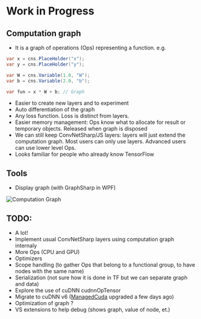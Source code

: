 # Work in Progress

## Computation graph

- It is a graph of operations (Ops) representing a function.
e.g.
```c#
var x = cns.PlaceHolder("x");	
var y = cns.PlaceHolder("y");

var W = cns.Variable(1.0, "W");
var b = cns.Variable(2.0, "b");

var fun = x * W + b; // Graph
```
- Easier to create new layers and to experiment
- Auto differentiation of the graph
- Any loss function. Loss is distinct from layers.
- Easier memory management: Ops know what to allocate for result or temporary objects. Released when graph is disposed
- We can still keep ConvNetSharp/JS layers: layers will just extend the computation graph. Most users can only use layers. Advanced users can use lower level Ops.
- Looks familiar for people who already know TensorFlow

## Tools

- Display graph (with GraphSharp in WPF)

![Computation Graph](https://github.com/cbovar/ConvNetSharp/blob/Develop/img/computationGraph.png)


## TODO:

- A lot!
- Implement usual ConvNetSharp layers using computation graph internaly
- More Ops (CPU and GPU)
- Optimizers
- Scope handling (to gather Ops that belong to a functional group, to have nodes with the same name)
- Serialization (not sure how it is done in TF but we can separate graph and data)
- Explore the use of cuDNN cudnnOpTensor
- Migrate to cuDNN v6 ([ManagedCuda](https://github.com/kunzmi/managedCuda) upgraded a few days ago)
- Optimization of graph ?
- VS extensions to help debug (shows graph, value of node, et.)
